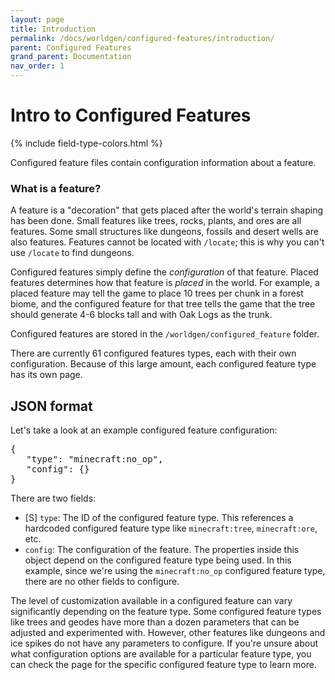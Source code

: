 ```yaml
---
layout: page
title: Introduction
permalink: /docs/worldgen/configured-features/introduction/
parent: Configured Features
grand_parent: Documentation
nav_order: 1
---
```


# Intro to Configured Features

<head>
    {% include field-type-colors.html %}
</head>

Configured feature files contain configuration information about a feature. 

### What is a feature?

A feature is a "decoration" that gets placed after the world's terrain shaping has been done. Small features like trees, rocks, plants, and ores are all features. Some small structures like dungeons, fossils and desert wells are also features. Features cannot be located with `/locate`; this is why you can't use `/locate` to find dungeons.

Configured features simply define the *configuration* of that feature. Placed features determines how that feature is *placed* in the world. For example, a placed feature may tell the game to place 10 trees per chunk in a forest biome, and the configured feature for that tree tells the game that the tree should generate 4-6 blocks tall and with Oak Logs as the trunk.

Configured features are stored in the `/worldgen/configured_feature` folder.

There are currently 61 configured features types, each with their own configuration. Because of this large amount, each configured feature type has its own page.

## JSON format

Let's take a look at an example configured feature configuration:

<pre>
{
   "type": "minecraft:no_op",
   "config": {}
}
</pre>

There are two fields:

* ‌<pu>[S]</pu> `type`: The ID of the configured feature type. This references a hardcoded configured feature type like `minecraft:tree`, `minecraft:ore`, etc.
* `config`: The configuration of the feature. The properties inside this object depend on the configured feature type being used. In this example, since we're using the `minecraft:no_op` configured feature type, there are no other fields to configure.

The level of customization available in a configured feature can vary significantly depending on the feature type. Some configured feature types like trees and geodes have more than a dozen parameters that can be adjusted and experimented with. However, other features like dungeons and ice spikes do not have any parameters to configure. If you're unsure about what configuration options are available for a particular feature type, you can check the page for the specific configured feature type to learn more.
